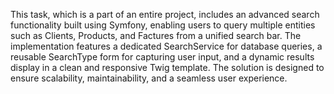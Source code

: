 This task, which is a part of an entire project, includes an advanced search functionality built using Symfony, enabling users to query multiple entities such as Clients, Products, and Factures from a unified search bar. The implementation features a dedicated SearchService for database queries, a reusable SearchType form for capturing user input, and a dynamic results display in a clean and responsive Twig template. The solution is designed to ensure scalability, maintainability, and a seamless user experience.
